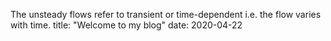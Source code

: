The unsteady flows refer to transient or time-dependent i.e. the flow varies with time.
title: "Welcome to my blog"
date: 2020-04-22

